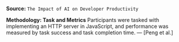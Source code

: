 **Source:** `The Impact of AI on Developer Productivity`

**Methodology: Task and Metrics**
Participants were tasked with implementing an HTTP server in JavaScript, and performance was measured by task success and task completion time. — [Peng et al.]
